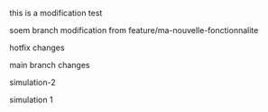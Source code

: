 this is a modification
test


soem branch modification from feature/ma-nouvelle-fonctionnalite

hotfix changes

main branch changes

simulation-2

simulation 1

